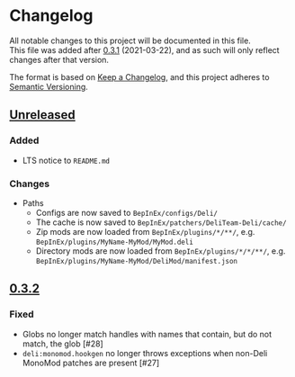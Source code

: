# Changelog
All notable changes to this project will be documented in this file.  
This file was added after [0.3.1] (2021-03-22), and as such will only reflect changes after that version.

The format is based on [Keep a Changelog](https://keepachangelog.com/en/1.0.0/), and this project adheres to [Semantic 
Versioning](https://semver.org/spec/v2.0.0.html).

## [Unreleased]
### Added
- LTS notice to `README.md`
### Changes
- Paths
  - Configs are now saved to `BepInEx/configs/Deli/`
  - The cache is now saved to `BepInEx/patchers/DeliTeam-Deli/cache/`
  - Zip mods are now loaded from `BepInEx/plugins/*/**/`, e.g. `BepInEx/plugins/MyName-MyMod/MyMod.deli`
  - Directory mods are now loaded from `BepInEx/plugins/*/*/**/`, e.g. `BepInEx/plugins/MyName-MyMod/DeliMod/manifest.json`

## [0.3.2]
### Fixed
- Globs no longer match handles with names that contain, but do not match, the glob [#28]
- `deli:monomod.hookgen` no longer throws exceptions when non-Deli MonoMod patches are present [#27]

[unreleased]: https://github.com/Deli-Collective/Deli/compare/v0.3.2...HEAD
[0.3.2]: https://github.com/Deli-Collective/Deli/compare/v0.3.1...v0.3.2
[0.3.1]: https://github.com/Deli-Collective/Deli/tree/v0.3.1
